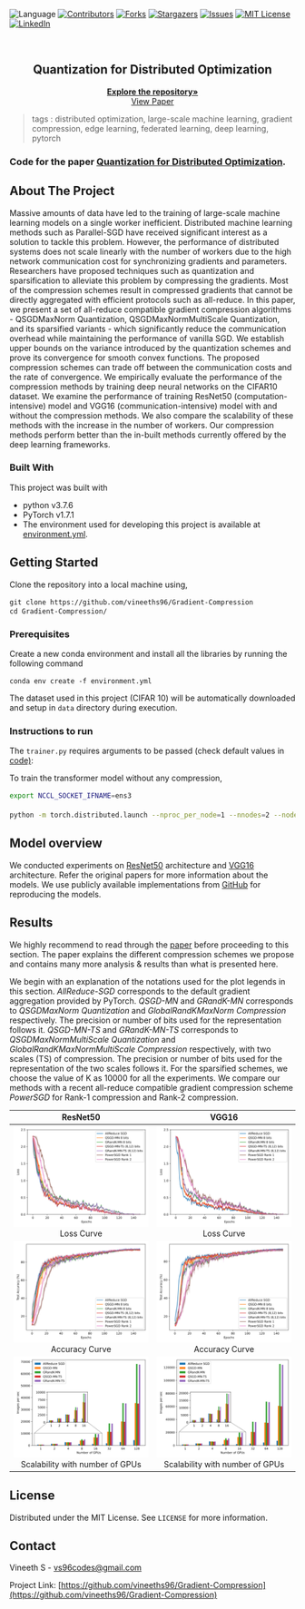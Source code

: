  ![Language](https://img.shields.io/badge/language-python--3.8.3-blue) [![Contributors][contributors-shield]][contributors-url] [![Forks][forks-shield]][forks-url] [![Stargazers][stars-shield]][stars-url] [![Issues][issues-shield]][issues-url] [![MIT License][license-shield]][license-url] [![LinkedIn][linkedin-shield]][linkedin-url]

<!-- PROJECT LOGO -->
<br />

<p align="center">
  <h2 align="center">Quantization for Distributed Optimization</h2>
  <p align="center">
    <a href=https://github.com/vineeths96/Gradient-Compression><strong>Explore the repository»</strong></a>
    <br />
    <a href=https://arxiv.org/abs/2109.12497>View Paper</a>
  </p>



</p>

> tags : distributed optimization, large-scale machine learning, gradient compression, edge learning, federated learning, deep learning, pytorch 



### Code for the paper [Quantization for Distributed Optimization](https://arxiv.org/abs/2109.12497).



<!-- ABOUT THE PROJECT -->

## About The Project

Massive amounts of data have led to the training of large-scale machine learning models on a single worker inefficient. Distributed machine learning methods such as Parallel-SGD have received significant interest as a solution to tackle this problem. However, the performance of distributed systems does not scale linearly with the number of workers due to the high network communication cost for synchronizing gradients and parameters. Researchers have proposed techniques such as quantization and sparsification to alleviate this problem by compressing the gradients. Most of the compression schemes result in compressed gradients that cannot be directly aggregated with efficient protocols such as all-reduce. In this paper, we present a set of all-reduce compatible gradient compression algorithms - QSGDMaxNorm Quantization, QSGDMaxNormMultiScale Quantization, and its sparsified variants - which significantly reduce the communication overhead while maintaining the performance of vanilla SGD. We establish upper bounds on the variance introduced by the quantization schemes and prove its convergence for smooth convex functions. The proposed compression schemes can trade off between the communication costs and the rate of convergence. We empirically evaluate the performance of the compression methods by training deep neural networks on the CIFAR10 dataset. We examine the performance of training ResNet50 (computation-intensive) model and VGG16 (communication-intensive) model with and without the compression methods. We also compare the scalability of these methods with the increase in the number of workers. Our compression methods perform better than the in-built methods currently offered by the deep learning frameworks.

### Built With
This project was built with 

* python v3.7.6
* PyTorch v1.7.1
* The environment used for developing this project is available at [environment.yml](environment.yml).



<!-- GETTING STARTED -->

## Getting Started

Clone the repository into a local machine using,

```shell
git clone https://github.com/vineeths96/Gradient-Compression
cd Gradient-Compression/
```

### Prerequisites

Create a new conda environment and install all the libraries by running the following command

```shell
conda env create -f environment.yml
```

The dataset used in this project (CIFAR 10) will be automatically downloaded and setup in `data` directory during execution.

### Instructions to run

The `trainer.py` requires arguments to be passed (check default values in [code)](src/training_script.py):

To train the transformer model without any compression,

```sh
export NCCL_SOCKET_IFNAME=ens3

python -m torch.distributed.launch --nproc_per_node=1 --nnodes=2 --node_rank=0 --master_addr="172.31.43.166" --master_port=1234 trainer.py --local_world_size=1 
```



## Model overview

We conducted experiments on [ResNet50](https://arxiv.org/abs/1512.03385) architecture and [VGG16](https://arxiv.org/abs/1409.1556) architecture. Refer the original papers for more information about the models. We use publicly available implementations from [GitHub](https://github.com/kuangliu/pytorch-cifar) for reproducing the models. 



<!-- RESULTS -->

## Results

We highly recommend to read through the [paper](https://arxiv.org/abs/2109.12497) before proceeding to this section. The paper explains the different compression schemes we propose and contains many more analysis & results than what is presented here. 

We begin with an explanation of the notations used for the plot legends in this section. *AllReduce-SGD* corresponds to the default gradient aggregation provided by PyTorch. *QSGD-MN* and *GRandK-MN* corresponds to *QSGDMaxNorm Quantization* and *GlobalRandKMaxNorm Compression* respectively. The precision or number of bits used for the representation follows it. *QSGD-MN-TS* and *GRandK-MN-TS* corresponds to *QSGDMaxNormMultiScale Quantization* and *GlobalRandKMaxNormMultiScale Compression* respectively, with two scales (TS) of compression. The precision or number of bits used for the representation of the two scales follows it. For the sparsified schemes, we choose the value of K as 10000 for all the experiments. We compare our methods with a recent all-reduce compatible gradient compression scheme *PowerSGD* for Rank-1 compression and Rank-2 compression. 

|                           ResNet50                           |                            VGG16                             |
| :----------------------------------------------------------: | :----------------------------------------------------------: |
|   ![Loss](./plots/CompareAll/loss_ResNet50.svg)Loss Curve    |     ![Loss](./plots/CompareAll/loss_VGG16.svg)Loss Curve     |
| ![Top1](./plots/CompareAll/top1_ResNet50.svg)Accuracy Curve  |   ![Top1](./plots/CompareAll/top1_VGG16.svg)Accuracy Curve   |
| ![Scaling](./plots/Performance_Modelling/2/1GBPs/performance_modelling_ResNet50_P3.svg)Scalability with number of GPUs | ![Scaling](./plots/Performance_Modelling/2/1GBPs/performance_modelling_VGG16_P3.svg)Scalability with number of GPUs |




<!-- LICENSE -->

## License

Distributed under the MIT License. See `LICENSE` for more information.



<!-- CONTACT -->

## Contact

Vineeth S - vs96codes@gmail.com

Project Link: [https://github.com/vineeths96/Gradient-Compression](https://github.com/vineeths96/Gradient-Compression)






<!-- MARKDOWN LINKS & IMAGES -->
<!-- https://www.markdownguide.org/basic-syntax/#reference-style-links -->

[contributors-shield]: https://img.shields.io/github/contributors/vineeths96/Gradient-Compression.svg?style=flat-square
[contributors-url]: https://github.com/vineeths96/Gradient-Compression/graphs/contributors
[forks-shield]: https://img.shields.io/github/forks/vineeths96/Gradient-Compression.svg?style=flat-square
[forks-url]: https://github.com/vineeths96/Gradient-Compression/network/members
[stars-shield]: https://img.shields.io/github/stars/vineeths96/Gradient-Compression.svg?style=flat-square
[stars-url]: https://github.com/vineeths96/Gradient-Compression/stargazers
[issues-shield]: https://img.shields.io/github/issues/vineeths96/Gradient-Compression.svg?style=flat-square
[issues-url]: https://github.com/vineeths96/Gradient-Compression/issues
[license-shield]: https://img.shields.io/badge/License-MIT-yellow.svg
[license-url]: https://github.com/vineeths96/Gradient-Compression/blob/master/LICENSE
[linkedin-shield]: https://img.shields.io/badge/-LinkedIn-black.svg?style=flat-square&logo=linkedin&colorB=555
[linkedin-url]: https://linkedin.com/in/vineeths

